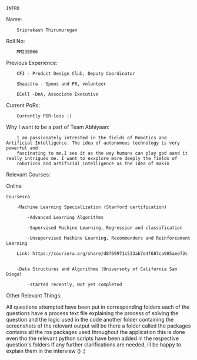                                                                         INTRO

Name:

        Sriprakash Thirumurugan

Roll No:

        MM23B066

Previous Experience:

        CFI - Product Design Club, Deputy Coordinator

        Shaastra - Spons and PR, volunteer

        ECell -DnA, Associate Executive


Current PoRs:

        Currently POR-less :)
        
Why I want to be a part of Team Abhiyaan:

        I am passionately intrested in the fields of Robotics and Artificial Intelligence. The idea of autonomous technology is very powerful and 
        fascinating to me.I see it as the way humans can play god aand it really intrigues me. I want to exxplore more deeply the fields of 
        roboticcs and artificial intelligence as the idea of makin

                                                                                                                                                   
Relevant Courses:

Online

    Coursesra
    
        -Machine Learning Specialization (Stanford certification)
        
            -Advanced Learning Algorithms         

            -Supervised Machine Learning, Regression and classification

            -Unsupervised Machine Learning, Recommenders and Reinforcement Learning

        Link: https://coursera.org/share/d8f69971c533ab7e4f687ca985aee72c


        -Data Structures and Algorithms (Universoty of California San Diego)

            -started recently, Not yet completed


Other Relevant Things:
                                                                                                                                               
All questions attempted have been put in corresponding folders
each of the questions have a process text file explaining the process of solving the question and the logic used in the code
another folder containing the screenshots of the relevant output will be there
a folder called the packages contains all the ros packages used throughout the application
this is done even tho the relevant python scripts have been added in the respective question's folders
If any further clarifications are needed, ill be happy to explain them in the interview () :)